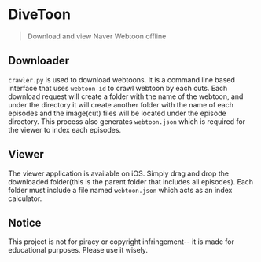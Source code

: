# DiveToon

> Download and view Naver Webtoon offline

## Downloader

``crawler.py`` is used to download webtoons. It is a command line based interface that uses ``webtoon-id`` to crawl webtoon by each cuts. Each download request will create a folder with the name of the webtoon, and under the directory it will create another folder with the name of each episodes and the image(cut) files will be located under the episode directory. This process also generates ``webtoon.json`` which is required for the viewer to index each episodes.

## Viewer

The viewer application is available on iOS. Simply drag and drop the downloaded folder(this is the parent folder that includes all episodes). Each folder must include a file named ``webtoon.json`` which acts as an index calculator.

## Notice

This project is not for piracy or copyright infringement-- it is made for educational purposes. Please use it wisely.
